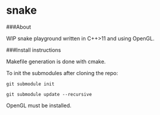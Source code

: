 # snake

###About

WIP snake playground written in C++>11 and using OpenGL.

###Install instructions

Makefile generation is done with cmake.

To init the submodules after cloning the repo:

```git submodule init```

```git submodule update --recursive```

OpenGL must be installed. 
